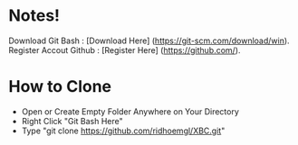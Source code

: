 # Notes!

 Download Git Bash : [Download Here] (https://git-scm.com/download/win).
 Register Accout Github : [Register Here] (https://github.com/).

# How to Clone

- Open or Create Empty Folder Anywhere on Your Directory
- Right Click "Git Bash Here"
- Type "git clone https://github.com/ridhoemgl/XBC.git"
